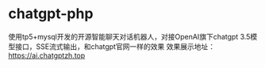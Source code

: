 # chatgpt-php
使用tp5+mysql开发的开源智能聊天对话机器人，对接OpenAI旗下chatgpt 3.5模型接口，SSE流式输出，和chatgpt官网一样的效果 效果展示地址：https://ai.chatgptzh.top
